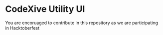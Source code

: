 # CodeXive Utility UI

You are encoruaged to contribute in this repository as we are participating in Hacktoberfest
